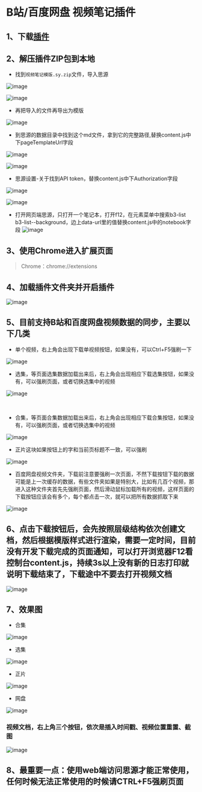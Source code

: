 # B站/百度网盘 视频笔记插件

## 1、下载[插件](https://github.com/coriger/siyuan-video-extension/archive/refs/heads/master.zip)

## 2、解压插件ZIP包到本地

- 找到`视频笔记模版.sy.zip`​文件，导入思源

​![image](assets/image-20240811070044-66q8j4g.png)​

​![image](assets/image-20240811065814-rnvxkky.png)​

- 再把导入的文件再导出为模版

​![image](assets/image-20240811065659-910u9er.png)​

- 到思源的数据目录中找到这个md文件，拿到它的完整路径,替换content.js中下pageTemplateUrl字段

​![image](assets/image-20240811070032-qh29h3n.png)​

​![image](assets/image-20240811070509-adovzpp.png)​

- 思源设置-关于找到API token，替换content.js中下Authorization字段

​![image](assets/image-20240811070706-tvv2rxv.png)​

​![image](assets/image-20240811070631-y0q69yp.png)​

- 打开网页端思源，只打开一个笔记本，打开f12，在元素菜单中搜索b3-list b3-list--background，边上data-url里的值替换content.js中的notebook字段
  ![image](assets/image_03.png)

## 3、使用Chrome进入扩展页面

> Chrome：chrome://extensions

## 4、加载插件文件夹并开启插件

​![image](assets/image-20240811065207-ouqxor3.png)​

## 5、目前支持B站和百度网盘视频数据的同步，主要以下几类

- 单个视频，右上角会出现下载单视频按钮，如果没有，可以Ctrl+F5强刷一下

​![image](assets/image-20240811071518-5dxgfgi.png)​

- 选集，等页面选集数据加载出来后，右上角会出现相应下载选集按钮，如果没有，可以强刷页面，或者切换选集中的视频

​![image](assets/image-20240811071726-5tg0vc4.png)​

‍

- 合集，等页面合集数据加载出来后，右上角会出现相应下载合集按钮，如果没有，可以强刷页面，或者切换选集中的视频

​![image](assets/image-20240811071630-lqc8qiz.png)​

- 正片这块如果按钮上的字和当前页标题不一致，可以强刷

​![image](assets/image-20240811073008-fpilxg0.png)​

- 百度网盘视频文件夹，下载前注意要强刷一次页面，不然下载按钮下载的数据可能是上一次缓存的数据，有些文件夹如果是特别大，比如有几百个视频，那进入这种文件夹首先先强刷页面，然后滑动鼠标加载所有的视频，这样页面的下载按钮应该会有多个，每个都点击一次，就可以把所有数据抓取下来

![image](assets/image_01.png)

## 6、点击下载按钮后，会先按照层级结构依次创建文档，然后根据模版样式进行渲染，需要一定时间，目前没有开发下载完成的页面通知，可以打开浏览器F12看控制台content.js，持续3s以上没有新的日志打印就说明下载结束了，下载途中不要去打开视频文档

​![image](assets/image-20240811072025-q0ep4ih.png)​

## 7、效果图

- 合集

​![image](assets/image-20240811072216-jdqp2f5.png)​

- 选集

​![image](assets/image-20240811072238-6hcx0rp.png)​

- 正片

​![image](assets/image-20240811074118-ea4ptcj.png)​

- 网盘

![image](assets/image_02.png)

### 视频文档，右上角三个按钮，依次是插入时间戳、视频位置重置、截图

![image](https://github.com/user-attachments/assets/5bb73900-20eb-4cec-acfa-874606431846)

## 8、最重要一点：使用web端访问思源才能正常使用，任何时候无法正常使用的时候请CTRL+F5强刷页面
